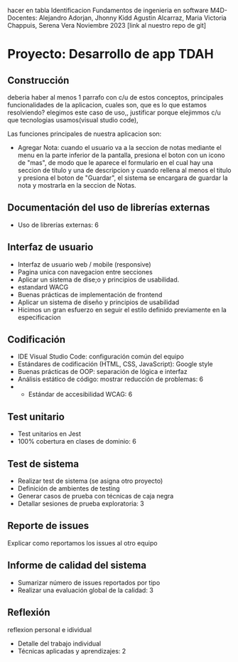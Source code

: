 hacer en tabla
Identificacion
Fundamentos de ingenieria en software
M4D- Docentes: Alejandro Adorjan, Jhonny Kidd
Agustin Alcarraz, Maria Victoria Chappuis, Serena Vera
Noviembre 2023
[link al nuestro repo de git]



# Proyecto: Desarrollo de app TDAH

## Construcción
deberia haber al menos 1 parrafo con c/u de estos conceptos, 
principales funcionalidades de la aplicacion, cuales son, que es lo que estamos resolviendo? elegimos este caso de uso,, justificar porque elejimmos c/u
que tecnologias usamos(visual studio code), 

Las funciones principales de nuestra aplicacion son: 

- Agregar Nota: cuando el usuario va a la seccion de notas mediante el menu en la parte inferior de la pantalla, presiona el boton con un icono de "mas", de modo que le aparece el formulario en el cual hay una seccion de titulo y una de descripcion y cuando rellena al menos el titulo y presiona el boton de "Guardar", el sistema se encargara de guardar la nota y mostrarla en la seccion de Notas.

## Documentación del uso de librerías externas

- Uso de librerías externas: 6

## Interfaz de usuario

- Interfaz de usuario web / mobile (responsive)
- Pagina unica con navegacion entre secciones
- Aplicar un sistema de dise;o y principios de usabilidad.
- estandard WACG
- Buenas prácticas de implementación de frontend
- Aplicar un sistema de diseño y principios de usabilidad
- Hicimos un gran esfuerzo en seguir el estilo definido previamente en la especificacion

## Codificación

- IDE Visual Studio Code: configuración común del equipo
- Estándares de codificación (HTML, CSS, JavaScript): Google style
- Buenas prácticas de OOP: separación de lógica e interfaz
- Análisis estático de código: mostrar reducción de problemas: 6
- - Estándar de accesibilidad WCAG: 6

## Test unitario

- Test unitarios en Jest
- 100% cobertura en clases de dominio: 6

## Test de sistema

- Realizar test de sistema (se asigna otro proyecto)
- Definición de ambientes de testing
- Generar casos de prueba con técnicas de caja negra
- Detallar sesiones de prueba exploratoria: 3

## Reporte de issues

Explicar como reportamos los issues al otro equipo

## Informe de calidad del sistema

- Sumarizar número de issues reportados por tipo
- Realizar una evaluación global de la calidad: 3

## Reflexión
reflexion personal e idividual

- Detalle del trabajo individual
- Técnicas aplicadas y aprendizajes: 2
